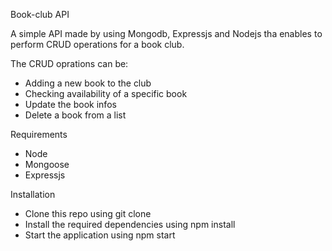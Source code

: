 Book-club API

A simple API made by using Mongodb, Expressjs and Nodejs tha enables to perform CRUD operations for a book club.

The CRUD oprations can be:

- Adding a new book to the club
- Checking availability of a specific book
- Update the book infos
- Delete a book from a list

Requirements

- Node
- Mongoose
- Expressjs

Installation

- Clone this repo using git clone
- Install the required dependencies using npm install
- Start the application using npm start
